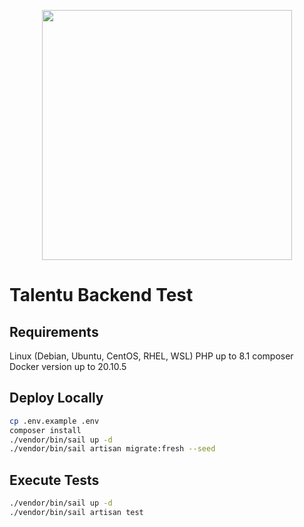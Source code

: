 <p align="center"><a href="https://laravel.com" target="_blank"><img src="https://raw.githubusercontent.com/laravel/art/master/logo-lockup/5%20SVG/2%20CMYK/1%20Full%20Color/laravel-logolockup-cmyk-red.svg" width="400"></a></p>

# Talentu Backend Test

## Requirements
Linux (Debian, Ubuntu, CentOS, RHEL, WSL)
PHP up to 8.1
composer
Docker version up to 20.10.5
## Deploy Locally

```bash
cp .env.example .env
composer install
./vendor/bin/sail up -d
./vendor/bin/sail artisan migrate:fresh --seed
```


## Execute Tests

```bash
./vendor/bin/sail up -d
./vendor/bin/sail artisan test
```
